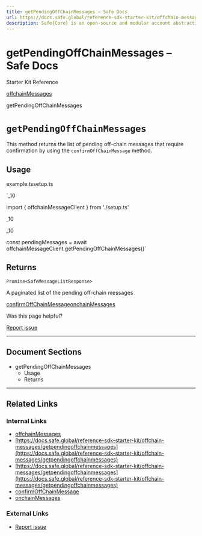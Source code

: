 ```yaml
---
title: getPendingOffChainMessages – Safe Docs
url: https://docs.safe.global/reference-sdk-starter-kit/offchain-messages/getpendingoffchainmessages
description: Safe{Core} is an open-source and modular account abstraction stack. Learn about its features and how to use it.
---
```


# getPendingOffChainMessages – Safe Docs

Starter Kit Reference

[offchainMessages](/reference-sdk-starter-kit/offchain-messages)

getPendingOffChainMessages

# `getPendingOffChainMessages`

This method returns the list of pending off-chain messages that require confirmation by using the `confirmOffChainMessage` method.

## Usage



example.tssetup.ts

`_10

import { offchainMessageClient } from './setup.ts'

_10

_10

const pendingMessages = await offchainMessageClient.getPendingOffChainMessages()`

## Returns

`Promise<SafeMessageListResponse>`

A paginated list of the pending off-chain messages

[confirmOffChainMessage](/reference-sdk-starter-kit/offchain-messages/confirmoffchainmessage "confirmOffChainMessage")[onchainMessages](/reference-sdk-starter-kit/onchain-messages "onchainMessages")

Was this page helpful?

[Report issue](https://github.com/safe-global/safe-docs/issues/new?assignees=&labels=nextra-feedback&projects=&template=nextra-feedback.yml&title=%5BFeedback%5D+)

---

## Document Sections

- getPendingOffChainMessages
  - Usage
  - Returns

---

## Related Links

### Internal Links

- [offchainMessages](https://docs.safe.global/reference-sdk-starter-kit/offchain-messages)
- [https://docs.safe.global/reference-sdk-starter-kit/offchain-messages/getpendingoffchainmessages](https://docs.safe.global/reference-sdk-starter-kit/offchain-messages/getpendingoffchainmessages)
- [https://docs.safe.global/reference-sdk-starter-kit/offchain-messages/getpendingoffchainmessages](https://docs.safe.global/reference-sdk-starter-kit/offchain-messages/getpendingoffchainmessages)
- [confirmOffChainMessage](https://docs.safe.global/reference-sdk-starter-kit/offchain-messages/confirmoffchainmessage)
- [onchainMessages](https://docs.safe.global/reference-sdk-starter-kit/onchain-messages)

### External Links

- [Report issue](https://github.com/safe-global/safe-docs/issues/new?assignees=&labels=nextra-feedback&projects=&template=nextra-feedback.yml&title=%5BFeedback%5D+)
